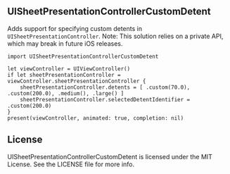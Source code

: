 ## UISheetPresentationControllerCustomDetent

Adds support for specifying custom detents in `UISheetPresentationController`. Note: This solution relies on a private API, which may break in future iOS releases. 

```
import UISheetPresentationControllerCustomDetent

let viewController = UIViewController()
if let sheetPresentationController = viewController.sheetPresentationController {
    sheetPresentationController.detents = [ .custom(70.0), .custom(200.0), .medium(), .large() ]
    sheetPresentationController.selectedDetentIdentifier = .custom(200.0)
}
present(viewController, animated: true, completion: nil)
```

## License

UISheetPresentationControllerCustomDetent is licensed under the MIT License. See the LICENSE file for more info.
